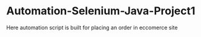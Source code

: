 # Automation-Selenium-Java-Project1

  Here automation script is built for placing an order in eccomerce site 
